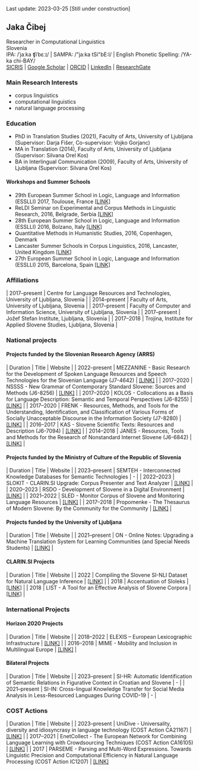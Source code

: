 Last update: 2023-03-25
[Still under construction]  

<!--![Image](jc_fri_profile.png)-->
## Jaka Čibej
Researcher in Computational Linguistics  
Slovenia  
IPA: /ˈjaːka ʧiˈbɛːɪ/ | SAMPA: /"ja:ka tSi"bE:I/ | English Phonetic Spelling: /YA-ka chi-BAY/  
[SICRIS](https://cris.cobiss.net/ecris/si/sl/researcher/42448) | [Google Scholar](https://scholar.google.com/citations?user=n56k8E0AAAAJ&hl=en) | [ORCID](https://orcid.org/0000-0002-3037-6848) | [LinkedIn](https://si.linkedin.com/in/jaka-%C4%8Dibej-18575585) | [ResearchGate](https://www.researchgate.net/profile/Jaka-Cibej-2)  

### Main Research Interests
- corpus linguistics
- computational linguistics
- natural language processing

### Education
- PhD in Translation Studies (2021), Faculty of Arts, University of Ljubljana (Supervisor: Darja Fišer, Co-supervisor: Vojko Gorjanc)
- MA in Translation (2014), Faculty of Arts, University of Ljubljana (Supervisor: Silvana Orel Kos)
- BA in Interlingual Communication (2009), Faculty of Arts, University of Ljubljana (Supervisor: Silvana Orel Kos)

#### Workshops and Summer Schools
- 29th European Summer School in Logic, Language and Information (ESSLLI) 2017, Toulouse, France [\[LINK\]](https://www.irit.fr/esslli2017/)
- ReLDI Seminar on Experimental and Corpus Methods in Linguistic Research, 2016, Belgrade, Serbia [\[LINK\]](https://reldi.spur.uzh.ch/hr-sr/seminari/seminar-1/)
- 28th European Summer School in Logic, Language and Information (ESSLLI) 2016, Bolzano, Italy [\[LINK\]](https://esslli2016.unibz.it/)
- Quantitative Methods in Humanistic Studies, 2016, Copenhagen, Denmark
- Lancaster Summer Schools in Corpus Linguistics, 2016, Lancaster, United Kingdom [\[LINK\]](https://wp.lancs.ac.uk/corpussummerschools/)
- 27th European Summer School in Logic, Language and Information (ESSLLI) 2015, Barcelona, Spain [\[LINK\]](http://www.esslli2015.org/)

### Affiliations

| 2017–present | Centre for Language Resources and Technologies, University of Ljubljana, Slovenia |
| 2014–present      | Faculty of Arts, University of Ljubljana, Slovenia |
| 2017–present   | Faculty of Computer and Information Science, University of Ljubljana, Slovenia |
| 2017–present   | Jožef Stefan Institute, Ljubljana, Slovenia        |
| 2017–2018   | Trojina, Institute for Applied Slovene Studies, Ljubljana, Slovenia        |


### National projects

#### Projects funded by the Slovenian Research Agency (ARRS)

| Duration      | Title | Website |
| 2022–present      | MEZZANINE - Basic Research for the Development of Spoken Language Resources and Speech Technologies for the Slovenian Language (J7-4642) | [\[LINK\]](https://mezzanine.um.si/en/about-us/) |
| 2017–2020      | NSSSS - New Grammar of Contemporary Standard Slovene: Sources and Methods (J6-8256) | [\[LINK\]](https://slovnica.ijs.si/?lang=en) |
| 2017–2020      | KOLOS - Collocations as a Basis for Language Description: Semantic and Temporal Perspectives (J6-8255) | [\[LINK\]](https://www.cjvt.si/kolos/en/) |
| 2017–2020      | FRENK - Resources, Methods, and Tools for the Understanding, Identification, and Classification of Various Forms of Socially Unacceptable Discourse in the Information Society (J7-8280) | [\[LINK\]](https://nl.ijs.si/frenk/english/) |
| 2016–2017 | KAS - Slovene Scientific Texts: Resources and Description (J6-7094) | [\[LINK\]](https://nl.ijs.si/kas/english/) |
| 2014–2018 | JANES - Resources, Tools and Methods for the Research of Nonstandard Internet Slovene (J6-6842) | [\[LINK\]](https://nl.ijs.si/janes/english/) |

#### Projects funded by the Ministry of Culture of the Republic of Slovenia

| Duration      | Title | Website |
| 2023–present      | SEMTEH - Interconnected Knowledge Databases for Semantic Technologies | - |
| 2022–2023      | SLOKIT - CLARIN.SI Upgrade: Corpus Presenter and Text Analyzer | [\[LINK\]](https://slokit.ijs.si/) |
| 2020–2023      | RSDO - Development of Slovene in a Digital Environment | [\[LINK\]](https://rsdo.slovenscina.eu/en) |
| 2021–2022      | SLED - Monitor Corpus of Slovene and Monitoring Language Resources | [\[LINK\]](https://sled.ijs.si/) |
| 2017–2018      | Propomenke - The Thesaurus of Modern Slovene: By the Community for the Community | [\[LINK\]](https://www.cjvt.si/promocija-sopomenk/) |

#### Projects funded by the University of Ljubljana

| Duration      | Title | Website |
| 2021–present   | ON - Online Notes: Upgrading a Machine Translation System for Learning Communities (and Special Needs Students) |  [\[LINK\]](https://www.cjvt.si/online-notes/) |

#### CLARIN.SI Projects

| Duration | Title | Website |
| 2022 | Compiling the Slovene SI-NLI Dataset for Natural Language Inference | [\[LINK\]](https://www.clarin.si/info/storitve/projekti/#Ustvarjanje_slovenske_mnozice_SI-NLI_za_sklepanje_o_pomenskem_sosledju_besedil) |
| 2018 | Accentuation of Sloleks | [\[LINK\]](https://www.clarin.si/info/storitve/projekti/#Naglasevanje_leksikona_Sloleks) |
| 2018 | LIST - A Tool for an Effective Analysis of Slovene Corpora | [\[LINK\]](https://www.clarin.si/info/storitve/projekti/#Orodje_za_ucinkovito_analizo_slovenskih_korpusov) |

### International Projects

#### Horizon 2020 Projects

| Duration      | Title | Website |
| 2018–2022 | ELEXIS – European Lexicographic Infrastructure | [\[LINK\]](https://elex.is/) |
| 2016–2018 | MIME - Mobility and Inclusion in Multilingual Europe | [\[LINK\]](https://www.mime-project.org/) |

#### Bilateral Projects

| Duration      | Title | Website |
| 2023–present | SI-HR: Automatic Identification of Semantic Relations in Figurative Context in Croatian and Slovene | - |
| 2021–present | SI-IN: Cross-lingual Knowledge Transfer for Social Media Analysis in Less-Resourced Languages During COVID-19 | - |

### COST Actions

| Duration  | Title | Website |
| 2023–present | UniDive - Universality, diversity and idiosyncrasy in language technology (COST Action CA21167) | [\[LINK\]](https://www.cost.eu/actions/CA21167/) |
| 2017–2021 | EnetCollect - The European Network for Combining Language Learning with Crowdsourcing Techniques (COST Action CA16105) | [\[LINK\]](http://enetcollect.eurac.edu/) |
| 2017 | PARSEME - Parsing and Multi-Word Expressions. Towards Linguistic Precision and Computational Efficiency in Natural Language Processing (COST Action IC1207) | [\[LINK\]](https://typo.uni-konstanz.de/parseme/)

<!--
### Reviewer
* International Journal of Lexicography
* Slovenščina 2.0
* STRIDON: Journal of Studies in Translation and Interpreting

### Conferences
JT-DH 2022

### Publications

[Link to COBISS]


## Welcome to GitHub Pages

You can use the [editor on GitHub](https://github.com/jakacibej/jakacibej.github.io/edit/main/index.md) to maintain and preview the content for your website in Markdown files.

Whenever you commit to this repository, GitHub Pages will run [Jekyll](https://jekyllrb.com/) to rebuild the pages in your site, from the content in your Markdown files.

### Markdown

Markdown is a lightweight and easy-to-use syntax for styling your writing. It includes conventions for

```markdown
Syntax highlighted code block

# Header 1
## Header 2
### Header 3

- Bulleted
- List

1. Numbered
2. List

**Bold** and _Italic_ and `Code` text

[Link](url) and ![Image](src)
```

For more details see [GitHub Flavored Markdown](https://guides.github.com/features/mastering-markdown/).

### Jekyll Themes

Your Pages site will use the layout and styles from the Jekyll theme you have selected in your [repository settings](https://github.com/jakacibej/jakacibej.github.io/settings). The name of this theme is saved in the Jekyll `_config.yml` configuration file.

### Support or Contact

Having trouble with Pages? Check out our [documentation](https://docs.github.com/categories/github-pages-basics/) or [contact support](https://support.github.com/contact) and we’ll help you sort it out.

-->
